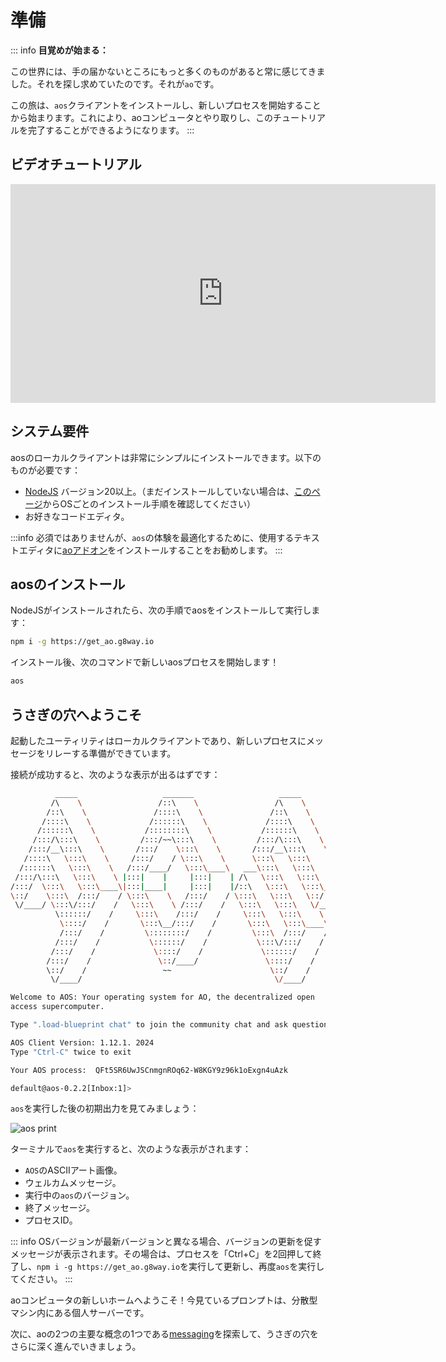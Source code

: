 # 準備

::: info
**目覚めが始まる：**

この世界には、手の届かないところにもっと多くのものがあると常に感じてきました。それを探し求めていたのです。それが`ao`です。

この旅は、`aos`クライアントをインストールし、新しいプロセスを開始することから始まります。これにより、aoコンピュータとやり取りし、このチュートリアルを完了することができるようになります。
:::

## ビデオチュートリアル

<iframe width="680" height="350" src="https://www.youtube.com/embed/nhMZup9uVBQ?si=Ex0W_G-PZA1I9rH8" title="YouTube video player" frameborder="0" allow="accelerometer; autoplay; clipboard-write; encrypted-media; gyroscope; picture-in-picture; web-share" allowfullscreen></iframe>

## システム要件

aosのローカルクライアントは非常にシンプルにインストールできます。以下のものが必要です：

- [NodeJS](https://nodejs.org) バージョン20以上。（まだインストールしていない場合は、[このページ](https://nodejs.org/en/download/package-manager)からOSごとのインストール手順を確認してください）
- お好きなコードエディタ。

:::info
必須ではありませんが、`aos`の体験を最適化するために、使用するテキストエディタに[aoアドオン](../../references/editor-setup)をインストールすることをお勧めします。
:::

## aosのインストール

NodeJSがインストールされたら、次の手順でaosをインストールして実行します：

```sh
npm i -g https://get_ao.g8way.io
```

インストール後、次のコマンドで新しいaosプロセスを開始します！

```sh
aos
```

## うさぎの穴へようこそ

起動したユーティリティはローカルクライアントであり、新しいプロセスにメッセージをリレーする準備ができています。

接続が成功すると、次のような表示が出るはずです：

```sh
          _____                   _______                   _____
         /\    \                 /::\    \                 /\    \
        /::\    \               /::::\    \               /::\    \
       /::::\    \             /::::::\    \             /::::\    \
      /::::::\    \           /::::::::\    \           /::::::\    \
     /:::/\:::\    \         /:::/~~\:::\    \         /:::/\:::\    \
    /:::/__\:::\    \       /:::/    \:::\    \       /:::/__\:::\    \
   /::::\   \:::\    \     /:::/    / \:::\    \      \:::\   \:::\    \
  /::::::\   \:::\    \   /:::/____/   \:::\____\   ___\:::\   \:::\    \
 /:::/\:::\   \:::\    \ |:::|    |     |:::|    | /\   \:::\   \:::\    \
/:::/  \:::\   \:::\____\|:::|____|     |:::|    |/::\   \:::\   \:::\____\
\::/    \:::\  /:::/    / \:::\    \   /:::/    / \:::\   \:::\   \::/    /
 \/____/ \:::\/:::/    /   \:::\    \ /:::/    /   \:::\   \:::\   \/____/
          \::::::/    /     \:::\    /:::/    /     \:::\   \:::\    \
           \::::/    /       \:::\__/:::/    /       \:::\   \:::\____\
           /:::/    /         \::::::::/    /         \:::\  /:::/    /
          /:::/    /           \::::::/    /           \:::\/:::/    /
         /:::/    /             \::::/    /             \::::::/    /
        /:::/    /               \::/____/               \::::/    /
        \::/    /                 ~~                      \::/    /
         \/____/                                           \/____/

Welcome to AOS: Your operating system for AO, the decentralized open
access supercomputer.

Type ".load-blueprint chat" to join the community chat and ask questions!

AOS Client Version: 1.12.1. 2024
Type "Ctrl-C" twice to exit

Your AOS process:  QFt5SR6UwJSCnmgnROq62-W8KGY9z96k1oExgn4uAzk

default@aos-0.2.2[Inbox:1]>

```

`aos`を実行した後の初期出力を見てみましょう：

![aos print](/aos-print.png)

ターミナルで`aos`を実行すると、次のような表示がされます：

- `AOS`のASCIIアート画像。
- ウェルカムメッセージ。
- 実行中の`aos`のバージョン。
- 終了メッセージ。
- プロセスID。

::: info
OSバージョンが最新バージョンと異なる場合、バージョンの更新を促すメッセージが表示されます。その場合は、プロセスを「Ctrl+C」を2回押して終了し、`npm i -g https://get_ao.g8way.io`を実行して更新し、再度`aos`を実行してください。
:::

aoコンピュータの新しいホームへようこそ！今見ているプロンプトは、分散型マシン内にある個人サーバーです。

次に、aoの2つの主要な概念の1つである[messaging](messaging)を探索して、うさぎの穴をさらに深く進んでいきましょう。
